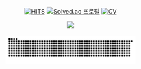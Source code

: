 <div align="center">

  <div align="center">

  [![HITS](https://myhits.vercel.app/api/hit/https%3A%2F%2Fgithub.com%2FAssembleCat?color=green&label=HITS&size=small)](https://myhits.vercel.app) 
  [![Solved.ac 프로필](http://mazassumnida.wtf/api/mini/generate_badge?boj=cheonshin99)](https://solved.ac/cheonshin99)
  [![CV](https://img.shields.io/badge/CV-Here-blue?logo=Read%20the%20Docs&logoColor=white)](https://assemblecat.github.io/resume-nextjs/)

  </div>

![](https://nirzak-streak-stats.vercel.app/?user=assemblecat&theme=default_repocard&hide_border=true)

<img src="https://raw.githubusercontent.com/assemblecat/assemblecat/output/github-contribution-grid-snake.svg" alt="snake animation" width="60%"/>

</div>
